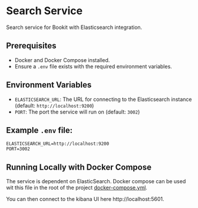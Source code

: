 # Search Service

Search service for Bookit with Elasticsearch integration.

## Prerequisites

- Docker and Docker Compose installed.
- Ensure a `.env` file exists with the required environment variables.

## Environment Variables

- `ELASTICSEARCH_URL`: The URL for connecting to the Elasticsearch instance (default: `http://localhost:9200`)
- `PORT`: The port the service will run on (default: `3002`)

## Example `.env` file:

```
ELASTICSEARCH_URL=http://localhost:9200
PORT=3002
```

## Running Locally with Docker Compose

The service is dependent on ElasticSearch. Docker compose can be used wit this file in the root of the project [docker-compose.yml](docker-compose.yml). 

You can then connect to the kibana UI here http://localhost:5601.
